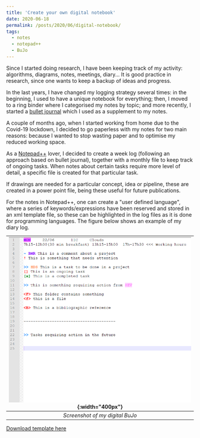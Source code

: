 ```yaml
---
title: 'Create your own digital notebook'
date: 2020-06-18
permalink: /posts/2020/06/digital-notebook/
tags:
  - notes
  - notepad++
  - BuJo
---
```


Since I started doing research, I have been keeping track of my activity: algorithms, diagrams, notes, meetings, diary... It is good practice in research, since one wants to keep a backup of ideas and progress.

In the last years, I have changed my logging strategy several times: in the beginning, I used to have a unique notebook for everything; then, I moved to a ring binder where I categorised my notes by topic; and more recently, I started a [bullet journal](https://bulletjournal.com/) which I used as a supplement to my notes.

A couple of months ago, when I started working from home due to the Covid-19 lockdown, I decided to go paperless with my notes for two main reasons: because I wanted to stop wasting paper and to optimise my reduced working space.

As a [Notepad++](https://notepad-plus-plus.org/) lover, I decided to create a week log (following an approach based on bullet journal), together with a monthly file to keep track of ongoing tasks. When notes about certain tasks require more level of detail, a specific file is created for that particular task.

If drawings are needed for a particular concept, idea or pipeline, these are created in a power point file, being these useful for future publications.

For the notes in Notepad++, one can create a "user defined language", where a series of keywords/expressions have been reserved and stored in an xml template file, so these can be highlighted in the log files as it is done for programming languages. The figure below shows an example of my diary log.

| ![bujo.png](https://github.com/kyq/kyq.github.io/blob/master/_posts/buJo.PNG?raw=true){:width="400px"} | 
|:--:| 
| *Screenshot of my digital BuJo* |


<a href="/files/bujoLanguage.xml" download>Download template here</a> 

